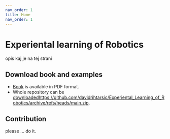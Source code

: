 ```yaml
---
nav_order: 1
title: Home
nav_order: 1
---
```


# Experiental learning of Robotics

opis kaj je na tej strani

## Download book and examples

- [Book](./book/Experiential_Learning_of_Robotics.pdf) is available in PDF format.
- Whole repository can be [downloaded]()https://github.com/davidrihtarsic/Experiental_Learning_of_Robotics/archive/refs/heads/main.zip.

## Contribution

please ... do it.
